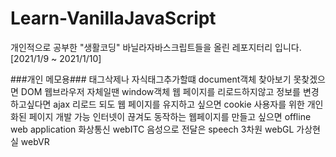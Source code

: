 # Learn-VanillaJavaScript
개인적으로 공부한 "생활코딩" 바닐라자바스크립트들을 올린 레포지터리 입니다. [2021/1/9 ~ 2021/1/10]

###개인 메모용###
태그삭제나 자식태그추가할떄 document객체 찾아보기 못찾겠으면 DOM 웹브라우저 자체일땐 window객체
웹 페이지를 리로드하지않고 정보를 변경하고싶다면 ajax
리로드 되도 웹 페이지를 유지하고 싶으면 cookie 사용자를 위한 개인화된 페이지 개발 가능
인터넷이 끊겨도 동작하는 웹페이지를 만들고 싶으면 offline web application
화상통신 webITC
음성으로 전달은 speech
3차원 webGL
가상현실 webVR
